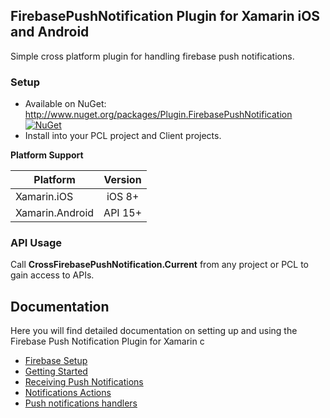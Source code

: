 ## FirebasePushNotification Plugin for Xamarin iOS and Android
Simple cross platform plugin for handling firebase push notifications.

### Setup
* Available on NuGet: http://www.nuget.org/packages/Plugin.FirebasePushNotification [![NuGet](https://img.shields.io/nuget/v/Plugin.FirebasePushNotification.svg?label=NuGet)](https://www.nuget.org/packages/Plugin.FirebasePushNotification/)
* Install into your PCL project and Client projects.

**Platform Support**

|Platform|Version|
| ------------------- | :------------------: |
|Xamarin.iOS|iOS 8+|
|Xamarin.Android|API 15+|

### API Usage

Call **CrossFirebasePushNotification.Current** from any project or PCL to gain access to APIs.

## Documentation

Here you will find detailed documentation on setting up and using the Firebase Push Notification Plugin for Xamarin
c
* [Firebase Setup](docs/FirebaseSetup.md)
* [Getting Started](docs/GettingStarted.md)
* [Receiving Push Notifications](docs/ReceivingPushNotifications.md)
* [Notifications Actions](docs/NotificationActions.md)
* [Push notifications handlers](docs/PushHandlers.md)
